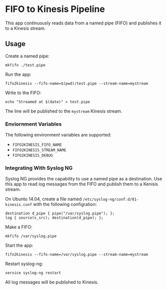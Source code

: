 # FIFO to Kinesis Pipeline

This app continuously reads data from a named pipe (FIFO) and publishes it
to a Kinesis stream.

## Usage

Create a named pipe:

```shell
mkfifo ./test.pipe
```

Run the app:

```shel
fifo2kinesis --fifo-name=$(pwd)/test.pipe --stream-name=mystream
```

Write to the FIFO:

```shell
echo "Streamed at $(date)" > test.pipe
```

The line will be published to the `mystream` Kinesis stream.

### Enviornment Variables

The following environment variables are supported:

* `FIFO2KINESIS_FIFO_NAME`
* `FIFO2KINESIS_STREAM_NAME`
* `FIFO2KINESIS_DEBUG`

### Integrating With Syslog NG

Syslog NG provides the capability to use a named pipe as a destination. Use
this app to read log messages from the FIFO and publish them to a Kenisis
stream.

On Ubuntu 14.04, create a file named `/etc/syslog-ng/conf.d/01-kinesis.conf`
with the following configration:

```
destination d_pipe { pipe("/var/syslog.pipe"); };
log { source(s_src); destination(d_pipe); };
```

Make a FIFO:

```
mkfifo /var/syslog.pipe
```

Start the app:

```
fifo2kinesis --fifo-name=/var/syslog.pipe --stream-name=mystream
```

Restart syslog-ng:

```
service syslog-ng restart
```

All log messages will be published to Kinesis.
